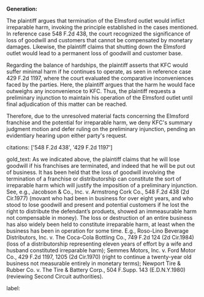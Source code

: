 **Generation:**

The plaintiff argues that termination of the Elmsford outlet would inflict irreparable harm, invoking the principle established in the cases mentioned. In reference case 548 F.2d 438, the court recognized the significance of loss of goodwill and customers that cannot be compensated by monetary damages. Likewise, the plaintiff claims that shutting down the Elmsford outlet would lead to a permanent loss of goodwill and customer base.

Regarding the balance of hardships, the plaintiff asserts that KFC would suffer minimal harm if he continues to operate, as seen in reference case 429 F.2d 1197, where the court evaluated the comparative inconveniences faced by the parties. Here, the plaintiff argues that the harm he would face outweighs any inconvenience to KFC. Thus, the plaintiff requests a preliminary injunction to maintain his operation of the Elmsford outlet until final adjudication of this matter can be reached.

Therefore, due to the unresolved material facts concerning the Elmsford franchise and the potential for irreparable harm, we deny KFC's summary judgment motion and defer ruling on the preliminary injunction, pending an evidentiary hearing upon either party's request.

citations: ['548 F.2d 438', '429 F.2d 1197']

gold_text: As we indicated above, the plaintiff claims that he will lose goodwill if his franchises are terminated, and indeed that he will be put out of business. It has been held that the loss of goodwill involving the termination of a franchise or distributorship can constitute the sort of irreparable harm which will justify the imposition of a preliminary injunction. See, e.g., Jacobson & Co., Inc. v. Armstrong Cork Co., 548 F.2d 438 (2d Cir.1977) (movant who had been in business for over eight years, and who stood to lose goodwill and present and potential customers if he lost the right to distribute the defendant’s produets, showed an immeasurable harm not compensable in money). The loss or destruction of an entire business has also widely been held to constitute irreparable harm, at least when the business has been in operation for some time. E.g., Roso-Lino Beverage Distributors, Inc. v. The Coca-Cola Bottling Co., 749 F.2d 124 (2d Cir.1984) (loss of a distributorship representing eleven years of effort by a wife and husband constituted irreparable harm); Semmes Motors, Inc. v. Ford Motor Co., 429 F.2d 1197, 1205 (2d Cir.1970) (right to continue a twenty-year old business not measurable entirely in monetary terms); Newport Tire & Rubber Co. v. The Tire & Battery Corp., 504 F.Supp. 143 (E.D.N.Y.1980) (reviewing Second Circuit authorities).

label: 